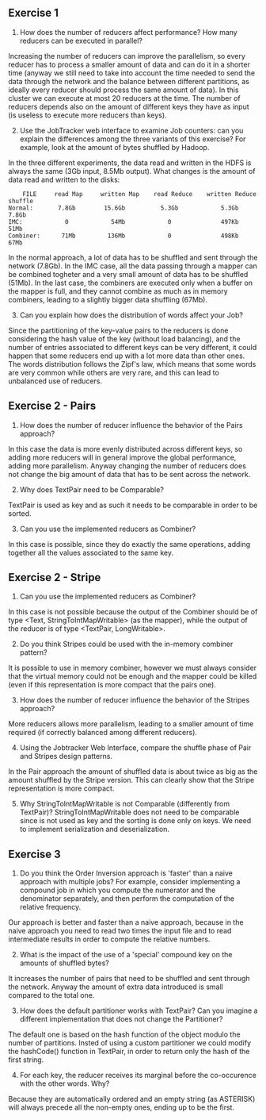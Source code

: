 ## Exercise 1

1) How does the number of reducers affect performance? How many reducers can be executed in parallel?

Increasing the number of reducers can improve the parallelism, so every reducer has to process a smaller amount of data and can do it in a shorter time (anyway we still need to take into account the time needed to send the data through the network and the balance between different partitions, as ideally every reducer should process the same amount of data). In this cluster we can execute at most 20 reducers at the time. The number of reducers depends also on the amount of different keys they have as input (is useless to execute more reducers than keys).

2) Use the JobTracker web interface to examine Job counters: can you explain the differences among the three variants of this exercise? For example, look at the amount of bytes shuffled by Hadoop.

In the three different experiments, the data read and written in the HDFS is always the same (3Gb input, 8.5Mb output). What changes is the amount of data read and written to the disks:

        FILE     read Map     written Map    read Reduce    written Reduce     shuffle 
    Normal:       7.8Gb        15.6Gb          5.3Gb            5.3Gb           7.8Gb
    IMC:            0            54Mb            0              497Kb           51Mb
    Combiner:      71Mb         136Mb            0              498Kb           67Mb

In the normal approach, a lot of data has to be shuffled and sent through the network (7.8Gb). In the IMC case, all the data passing through a mapper can be combined togheter and a very small amount of data has to be shuffled (51Mb). In the last case, the combiners are executed only when a buffer on the mapper is full, and they cannot combine as much as in memory combiners, leading to a slightly bigger data shuffling (67Mb).

3) Can you explain how does the distribution of words affect your Job?

Since the partitioning of the key-value pairs to the reducers is done considering the hash value of the key (without load balancing), and the number of entries associated to different keys can be very different, it could happen that some reducers end up with a lot more data than other ones. The words distribution follows the Zipf's law, which means that some words are very common while others are very rare, and this can lead to unbalanced use of reducers.

## Exercise 2 - Pairs

1) How does the number of reducer influence the behavior of the Pairs approach?

In this case the data is more evenly distributed across different keys, so adding more reducers will in general improve the global performance, adding more parallelism. Anyway changing the number of reducers does not change the big amount of data that has to be sent across the network.

2) Why does TextPair need to be Comparable?

TextPair is used as key and as such it needs to be comparable in order to be sorted.

3) Can you use the implemented reducers as Combiner?

In this case is possible, since they do exactly the same operations, adding together all the values associated to the same key.

## Exercise 2 - Stripe

1) Can you use the implemented reducers as Combiner?

In this case is not possible because the output of the Combiner should be of type \<Text, StringToIntMapWritable\> (as the mapper), while the output of the reducer is of type \<TextPair, LongWritable\>. 

2) Do you think Stripes could be used with the in-memory combiner pattern?

It is possible to use in memory combiner, however we must always consider that the virtual memory could not be enough and the mapper could be killed (even if this representation is more compact that the pairs one).  

3) How does the number of reducer influence the behavior of the Stripes approach?

More reducers allows more parallelism, leading to a smaller amount of time required (if correctly balanced among different reducers).

4) Using the Jobtracker Web Interface, compare the shuffle phase of Pair and Stripes design patterns.

In the Pair approach the amount of shuffled data is about twice as big as the amount shuffled by the Stripe version. This can clearly show that the Stripe representation is more compact.

5) Why StringToIntMapWritable is not Comparable (differently from TextPair)?
StringToIntMapWritable does not need to be comparable since is not used as key and the sorting is done only on keys. We need to implement serialization and deserialization.

## Exercise 3

1) Do you think the Order Inversion approach is 'faster' than a naive approach with multiple jobs? For example, consider implementing a compound job in which you compute the numerator and the denominator separately, and then perform the computation of the relative frequency.

Our approach is better and faster than a naive approach, because in the naive approach you need to read two times the input file and to read intermediate results in order to compute the relative numbers.

2) What is the impact of the use of a 'special' compound key on the amounts of shuffled bytes?

It increases the number of pairs that need to be shuffled and sent through the network. Anyway the amount of extra data introduced is small compared to the total one.

3) How does the default partitioner works with TextPair? Can you imagine a different implementation that does not change the Partitioner?

The default one is based on the hash function of the object modulo the number of partitions. Insted of using a custom partitioner we could modify the hashCode() function in TextPair, in order to return only the hash of the first string.

4) For each key, the reducer receives its marginal before the co-occurence with the other words. Why?

Because they are automatically ordered and an empty string (as ASTERISK) will always precede all the non-empty ones, ending up to be the first.


